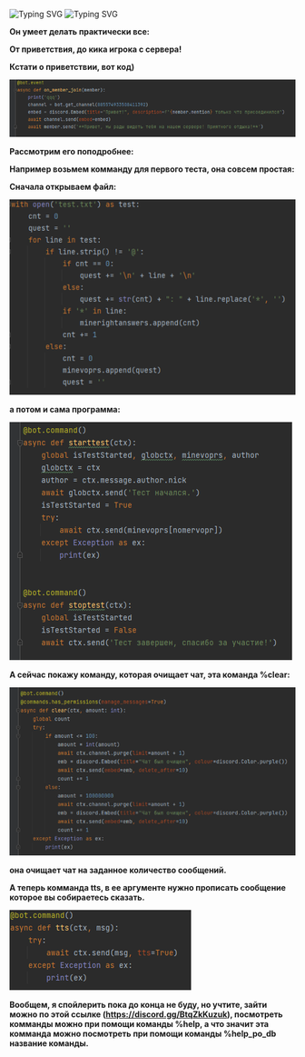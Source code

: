 ![Typing SVG](https://readme-typing-svg.herokuapp.com?color=%2336CCF7&lines=Я+хочу+представить+вашему+вниманию)
![Typing SVG](https://readme-typing-svg.herokuapp.com?color=%2336CCF7&lines=проект+"БОТ+БОТСКИЙ"!)

**Он умеет делать практически все:**

**От приветствия, до кика игрока с сервера!**

**Кстати о приветствии, вот код)**

![img_4.png](img_4.png)

**Рассмотрим его поподробнее:**

**Например возьмем комманду для первого теста, она совсем простая:**

**Сначала открываем файл:**

![img.png](img.png)

**а потом и сама программа:**

![img_1.png](img_1.png)


**А сейчас покажу команду, которая очищает чат, эта команда %clear:**

![img_2.png](img_2.png)

**она очищает чат на заданное количество сообщений.**

**А теперь комманда tts, в ее аргументе нужно прописать сообщение которое вы собираетесь сказать.**

![img_3.png](img_3.png)

**Вообщем, я спойлерить пока до конца не буду, но учтите, 
зайти можно по этой ссылке (https://discord.gg/BtqZkKuzuk), посмотреть комманды можно при 
помощи команды %help, а что значит эта комманда можно посмотреть 
при помощи команды %help_po_db название команды.**


